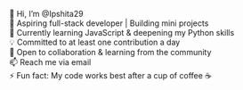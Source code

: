 👋 Hi, I’m @Ipshita29  
🚀 Aspiring full-stack developer | Building mini projects  
🌱 Currently learning JavaScript & deepening my Python skills  
💡 Committed to at least one contribution a day  
💞️ Open to collaboration & learning from the community  
📫 Reach me via email  
⚡ Fun fact: My code works best after a cup of coffee ☕  


<!---
Ipshita29/Ipshita29 is a ✨ special ✨ repository because its `README.md` (this file) appears on your GitHub profile.
You can click the Preview link to take a look at your changes.
--->
